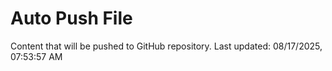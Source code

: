# Auto Push File

Content that will be pushed to GitHub repository.
Last updated: 08/17/2025, 07:53:57 AM
